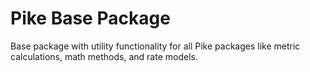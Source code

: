 # Pike Base Package

Base package with utility functionality for all Pike packages like metric calculations, math methods, and rate models.
